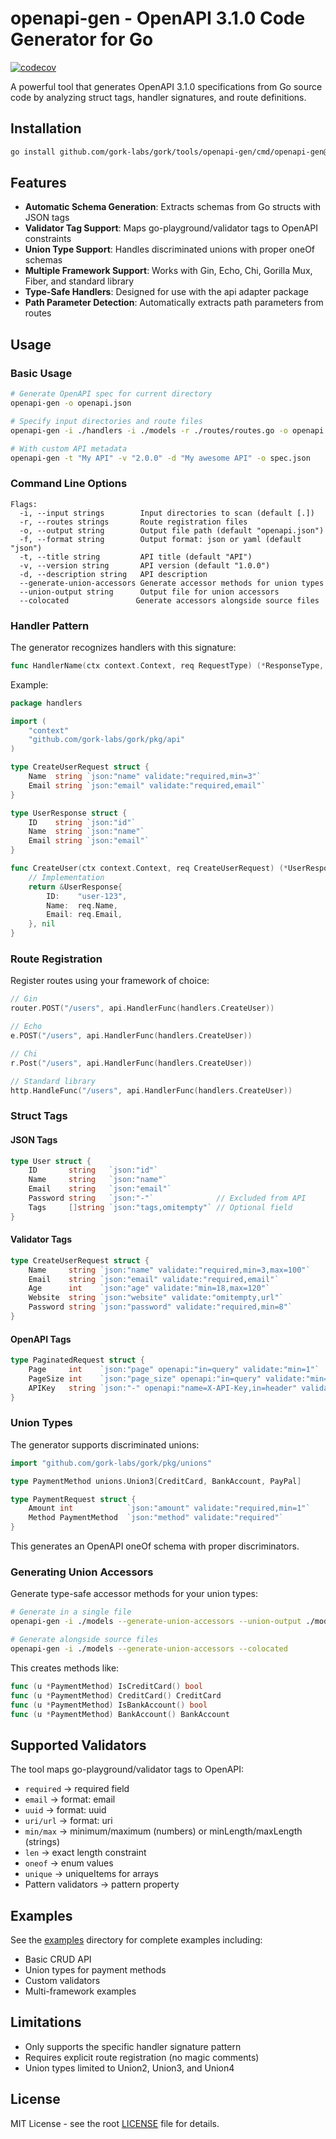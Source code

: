 # openapi-gen - OpenAPI 3.1.0 Code Generator for Go

[![codecov](https://codecov.io/gh/gork-labs/gork/branch/main/graph/badge.svg?flag=tools%2Fopenapi-gen)](https://codecov.io/gh/gork-labs/gork/tree/main/tools/openapi-gen)

A powerful tool that generates OpenAPI 3.1.0 specifications from Go source code by analyzing struct tags, handler signatures, and route definitions.

## Installation

```bash
go install github.com/gork-labs/gork/tools/openapi-gen/cmd/openapi-gen@latest
```

## Features

- **Automatic Schema Generation**: Extracts schemas from Go structs with JSON tags
- **Validator Tag Support**: Maps go-playground/validator tags to OpenAPI constraints
- **Union Type Support**: Handles discriminated unions with proper oneOf schemas
- **Multiple Framework Support**: Works with Gin, Echo, Chi, Gorilla Mux, Fiber, and standard library
- **Type-Safe Handlers**: Designed for use with the api adapter package
- **Path Parameter Detection**: Automatically extracts path parameters from routes

## Usage

### Basic Usage

```bash
# Generate OpenAPI spec for current directory
openapi-gen -o openapi.json

# Specify input directories and route files
openapi-gen -i ./handlers -i ./models -r ./routes/routes.go -o openapi.yaml -f yaml

# With custom API metadata
openapi-gen -t "My API" -v "2.0.0" -d "My awesome API" -o spec.json
```

### Command Line Options

```
Flags:
  -i, --input strings        Input directories to scan (default [.])
  -r, --routes strings       Route registration files
  -o, --output string        Output file path (default "openapi.json")
  -f, --format string        Output format: json or yaml (default "json")
  -t, --title string         API title (default "API")
  -v, --version string       API version (default "1.0.0")
  -d, --description string   API description
  --generate-union-accessors Generate accessor methods for union types
  --union-output string      Output file for union accessors
  --colocated               Generate accessors alongside source files
```

### Handler Pattern

The generator recognizes handlers with this signature:

```go
func HandlerName(ctx context.Context, req RequestType) (*ResponseType, error)
```

Example:

```go
package handlers

import (
    "context"
    "github.com/gork-labs/gork/pkg/api"
)

type CreateUserRequest struct {
    Name  string `json:"name" validate:"required,min=3"`
    Email string `json:"email" validate:"required,email"`
}

type UserResponse struct {
    ID    string `json:"id"`
    Name  string `json:"name"`
    Email string `json:"email"`
}

func CreateUser(ctx context.Context, req CreateUserRequest) (*UserResponse, error) {
    // Implementation
    return &UserResponse{
        ID:    "user-123",
        Name:  req.Name,
        Email: req.Email,
    }, nil
}
```

### Route Registration

Register routes using your framework of choice:

```go
// Gin
router.POST("/users", api.HandlerFunc(handlers.CreateUser))

// Echo
e.POST("/users", api.HandlerFunc(handlers.CreateUser))

// Chi
r.Post("/users", api.HandlerFunc(handlers.CreateUser))

// Standard library
http.HandleFunc("/users", api.HandlerFunc(handlers.CreateUser))
```

### Struct Tags

#### JSON Tags
```go
type User struct {
    ID       string   `json:"id"`
    Name     string   `json:"name"`
    Email    string   `json:"email"`
    Password string   `json:"-"`              // Excluded from API
    Tags     []string `json:"tags,omitempty"` // Optional field
}
```

#### Validator Tags
```go
type CreateUserRequest struct {
    Name     string `json:"name" validate:"required,min=3,max=100"`
    Email    string `json:"email" validate:"required,email"`
    Age      int    `json:"age" validate:"min=18,max=120"`
    Website  string `json:"website" validate:"omitempty,url"`
    Password string `json:"password" validate:"required,min=8"`
}
```

#### OpenAPI Tags
```go
type PaginatedRequest struct {
    Page     int    `json:"page" openapi:"in=query" validate:"min=1"`
    PageSize int    `json:"page_size" openapi:"in=query" validate:"min=1,max=100"`
    APIKey   string `json:"-" openapi:"name=X-API-Key,in=header" validate:"required"`
}
```

### Union Types

The generator supports discriminated unions:

```go
import "github.com/gork-labs/gork/pkg/unions"

type PaymentMethod unions.Union3[CreditCard, BankAccount, PayPal]

type PaymentRequest struct {
    Amount int            `json:"amount" validate:"required,min=1"`
    Method PaymentMethod  `json:"method" validate:"required"`
}
```

This generates an OpenAPI oneOf schema with proper discriminators.

### Generating Union Accessors

Generate type-safe accessor methods for your union types:

```bash
# Generate in a single file
openapi-gen -i ./models --generate-union-accessors --union-output ./models/unions_gen.go

# Generate alongside source files
openapi-gen -i ./models --generate-union-accessors --colocated
```

This creates methods like:

```go
func (u *PaymentMethod) IsCreditCard() bool
func (u *PaymentMethod) CreditCard() CreditCard
func (u *PaymentMethod) IsBankAccount() bool
func (u *PaymentMethod) BankAccount() BankAccount
```

## Supported Validators

The tool maps go-playground/validator tags to OpenAPI:

- `required` → required field
- `email` → format: email
- `uuid` → format: uuid
- `uri/url` → format: uri
- `min/max` → minimum/maximum (numbers) or minLength/maxLength (strings)
- `len` → exact length constraint
- `oneof` → enum values
- `unique` → uniqueItems for arrays
- Pattern validators → pattern property

## Examples

See the [examples](../examples/) directory for complete examples including:
- Basic CRUD API
- Union types for payment methods
- Custom validators
- Multi-framework examples

## Limitations

- Only supports the specific handler signature pattern
- Requires explicit route registration (no magic comments)
- Union types limited to Union2, Union3, and Union4

## License

MIT License - see the root [LICENSE](../LICENSE) file for details.